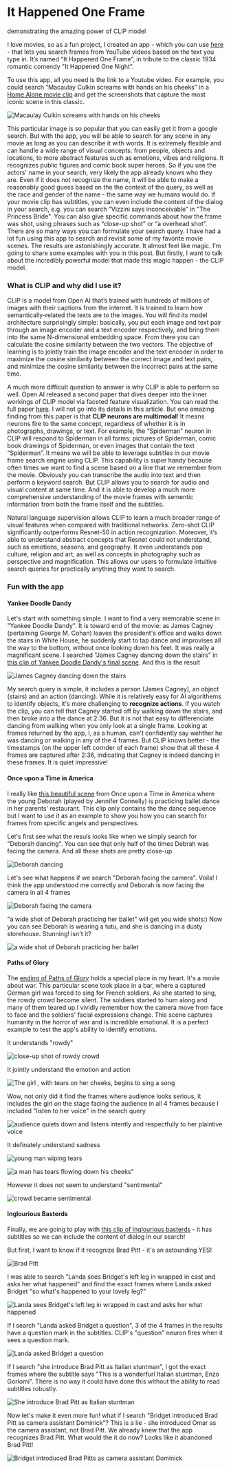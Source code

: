 # It Happened One Frame 

demonstrating the amazing power of CLIP model 

I love movies, so as a fun project, I created an app - which you can use [here](https://huggingface.co/spaces/YiYiXu/it-happened-one-frame-2) - that lets you search frames from YouTube videos based on the text you type in. It’s named “It Happened One Frame”, in tribute to the classic 1934 romantic comendy "It Happened One Night".

To use this app, all you need is the link to a Youtube video. For example,  you could search “Macaulay Culkin screams with hands on his cheeks” in a [Home Alone movie clip](https://youtu.be/7EOpoRn9_NA) and get the screenshots that capture the most iconic scene in this classic. 

![Macaulay Culkin screams with hands on his cheeks](/images/Macaulay.png)

This particular image is so popular that you can easily get it from a google search. But with the app, you will be able to search for any scene in any movie as long as you can describe it with words. It is extremely flexible and can handle a wide range of visual concepts: from people, objects and locations, to more abstract features such as emotions, vibes and religions. It recognizes public figures and comic book super heroes. So if you use the actors' name in your search, very likely the app already knows who they are. Even if it does not recognize the name, it will be able to make a reasonably good guess based on the the context of the query, as well as the race and gender of the name - the same way we humans would do. If your movie clip has subtitles, you can even include the content of the dialog in your search, e.g. you can search “Vizzini says inconceivable” in "The Princess Bride".  You can also give specific commands about how the frame was shot, using phrases such as “close-up shot” or  “a overhead shot”. There are so many ways you can formulate your search query. I have had a lot fun using this app to search and revisit some of my favorite movie scenes. The results are astonishingly accurate. It almost feel like magic. I’m going to share some examples with you in this post. But firstly, I want to talk about the incredibly powerful model that made this magic happen - the CLIP model.

### What is CLIP and why did I use it? 

CLIP is a model from Open AI that’s trained with hundreds of millions of images with their captions from the internet. It is trained to learn how semantically-related the texts are to the images. You will find its model architecture surprisingly simple: basically, you put each image and text pair through an image encoder and a text encoder respectively, and bring them into the same N-dimensional embedding space. From there you can calculate the cosine similarity between the two vectors. The objective of learning is to jointly train the image encoder and the text encoder in order to maximize the cosine similarity between the correct image and text pairs, and minimize the cosine similarity between the incorrect pairs at the same time.

A much more difficult question to answer is why CLIP is able to perform so well. Open AI released a second paper that dives deeper into the inner workings of CLIP model via faceted feature visualization. You can read the full paper [here](https://distill.pub/2021/multimodal-neurons/). I will not go into its details in this article. But one amazing finding from this paper is that __CLIP neurons are multimodal__! It means neurons fire to the same concept, regardless of whether it is in photographs, drawings, or text. For example, the “Spiderman” neuron in CLIP will respond to Spiderman in all forms: pictures of Spiderman, comic book drawings of Spiderman, or even images that contain the text “Spiderman”. It means we will be able to leverage subtitles in our movie frame search engine using CLIP. This capability is super handy because often times we want to find a scene based on a line that we remember from the movie. Obviously you can transcribe the audio into text and then perform a keyword search. But CLIP allows you to search for audio and visual content at same time. And it is able to develop a much more comprehensive understanding of the movie frames with sementic information from both the frame itself and the subtitles. 

Natural language supervision allows CLIP to learn a much broader range of visual features when compared with traditional networks. Zero-shot CLIP significantly outperforms Resnet-50 in action recognization. Moreover, it’s able to understand abstract concepts that Resnet could not understand, such as emotions, seasons, and geography. It even understands pop culture, religion and art, as well as concepts in photography such as perspective and magnification. This allows our users to formulate intuitive search queries for practically anything they want to search. 


### Fun with the app
#### Yankee Doodle Dandy 
Let's start with something simple. I want to find a very memorable scene in "Yankee Doodle Dandy". It is toward end of the movie: as James Cagney (pertaining George M. Cohan) leaves the president's office and walks down the stairs in White House, he suddenly start to tap dance and improvises all the way to the bottom, without once looking down his feet. It was really a magnificant scene. I searched "James Cagney dancing down the stairs" in [this clip of Yankee Doodle Dandy's final scene](https://youtu.be/v1rkzUIL8oc). And this is the result 

![James Cagney dancing down the stairs](/images/Cagney.png)

My search query is simple, it includes a person (James Cagney), an object (stairs) and an action (dancing). While it is relatively easy for AI algorithems to identify objects, it's more challenging to __recognize actions__. If you watch the clip, you can tell that Cagney started off by walking down the stairs, and then broke into a the dance at 2:36. But it is not that easy to differenciate dancing from walking when you only look at a single frame. Looking at frames returned by the app, I, as a human, can't confidently say wehther he was dancing or walking in any of the 4 frames. But CLIP knows better - the timestamps (on the upper left cornder of each frame) show that all these 4 frames are captured after 2:36, indicating that Cagney is indeed dancing in these frames. It is quiet impressive! 


#### Once upon a Time in America
I really like [this beautiful scene](https://youtu.be/0diCvgWv_ng) from Once upon a Time in America where the young Deborah (played by Jennifer Connelly) is practicing ballet dance in her parents' restaurant. This clip only contains the the dance sequence but I want to use it as an example to show you how you can search for frames from specific angels and perspectives. 

Let's first see what the resuls looks like when we simply search for "Deborah dancing". You can see that only half of the times Debrah was facing the camera. And all these shots are pretty close-up. 

![Deborah dancing](/images/Deborah1.png)

Let's see what happens if we search "Deborah facing the camera". Voila! I think the app understood me correctly and Deborah is now facing the camera in all 4 frames

![Deborah facing the camera](/images/Deborah2.png)


"a wide shot of Deborah practicing her ballet" will get you wide shots:) Now you can see Deborah is wearing a tutu, and she is dancing in a dusty storehouse. Stunning! isn't it? 

![a wide shot of Deborah practicing her ballet](/images/Deborah3.png)


#### Paths of Glory

The [ending of Paths of Glory](https://youtu.be/s3ifRA0Kj-8) holds a special place in my heart. It's a movie about war. This particular scene took place in a bar, where a captured German girl was forced to sing for French soldiers. As she started to sing, the rowdy crowd become silent. The soldiers started to hum along and many of them teared up.I vividly remember how the camera move from face to face and the soldiers' facial expressions change. This scene captures humanity in the horror of war and is incredible emotional. It is a perfect example to test the app's ability to identify emotions. 

It understands "rowdy"

![close-up shot of rowdy crowd](/images/rowdy.png)
 
It jointly understand the emotion and action 

![The girl , with tears on her cheeks, begins to sing a song](/images/girl.png)

Wow, not only did it find the frames where audience looks serious, it includes the girl on the stage facing the audience in all 4 frames because I included "listen to her voice" in the search query 

![audience quiets down and listens intently and respectfully to her plaintive voice](/images/voice.png)

It definately understand sadness 

![young man wiping tears](/images/cry1.png)

![a man has tears flowing down his cheeks"](/images/cry2.png)

However it does not seem to understand "sentimental" 

![crowd became sentimental](/images/sentimental.png)

#### Inglourious Basterds

Finally, we are going to play with [this clip of Inglourious basterds](https://youtu.be/rq7qm3T3cPE) - it has subtitles so we can include the content of dialog in our search! 

But first, I want to know if it recognize Brad Pitt - it's an astounding YES! 

![Brad Pitt](/images/BradPitt.png)

I was able to search "Landa sees Bridget's left leg in wrapped in cast and asks her what happened" and find the exact frames where Landa asked Bridget "so what's happened to your lovely leg?" 

![Landa sees Bridget's left leg in wrapped in cast and asks her what happened](/images/leg.png)

If I search "Landa asked Bridget a question", 3 of the 4 frames in the results have a question mark in the subtitles. CLIP's "question" neuron fires when it sees a question mark. 

![Landa asked Bridget a question](/images/question.png)

If I search "she introduce Brad Pitt as Italian stuntman", I got the exact frames where the subtitle says "This is a wonderfurl Italian stuntman, Enzo Gorlomi". There is no way it could have done this without the ability to read subtitles robustly.  

![She introduce Brad Pitt as Italian stuntman](/images/stuntman.png) 

Now let's make it even more fun! what if I search "Bridget introduced Brad Pitt as camera assistant Dominick"? This is a lie - she introduced Omar as the camera assistant, not Brad Pitt. We already knew that the app recognizes Brad Pitt. What would the it do now?  Looks like it abandoned Brad Pitt! 

![Bridget introduced Brad Pitts as camera assistant Dominick](/images/Dominick.png)
























